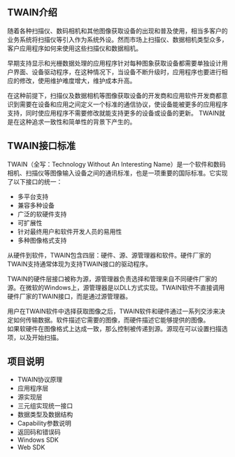 TWAIN介绍
----------

随着各种扫描仪、数码相机和其他图像获取设备的出现和普及使用，相当多客户的业务系统将扫描仪等引入作为系统外设。然而市场上扫描仪、数据相机类型众多，客户应用程序如何来使用这些扫描仪和数据相机。

早期支持显示和光栅数据处理的应用程序针对每种图象获取设备都需要单独设计用户界面、设备驱动程序，在这种情况下，当设备不断升级时，应用程序也要进行相应的修改，使用维护难度增大，维护成本升高。
  
在这种前提下，扫描仪及数据相机等图像获取设备的开发商和应用软件开发商都意识到需要在设备和应用之间定义一个标准的通信协议，使设备能被更多的应用程序支持，同时使应用程序不需要修改就能支持更多的设备或设备的更新。
TWAIN就是在这种追求一致性和简单性的背景下产生的。  

TWAIN接口标准
----------
TWAIN（全写：Technology Without An Interesting Name）是一个软件和数码相机、扫描仪等图像输入设备之间的通讯标准，也是一项重要的国际标准。它实现了以下接口的统一： 

- 多平台支持
- 兼容多种设备
- 广泛的软硬件支持
- 可扩展性
- 针对最终用户和软件开发人员的易用性
- 多种图像格式支持  

从硬件到软件，TWAIN包含四层：硬件、源、源管理器和软件。硬件厂家的TWAIN支持通常体现为支持TWAIN接口的驱动程序。 
 
TWAIN的硬件层接口被称为源，源管理器负责选择和管理来自不同硬件厂家的源。在微软的Windows上，源管理器是以DLL方式实现。TWAIN软件不直接调用硬件厂家的TWAIN接口，而是通过源管理器。  

用户在TWAIN软件中选择获取图像之后，TWAIN软件和硬件通过一系列交涉来决定如何传输数据。软件描述它需要的图像，而硬件描述它能够提供的图像。  
如果软硬件在图像格式上达成一致，那么控制被传递到源。源现在可以设置扫描选项，以及开始扫描。  

项目说明
----------

- TWAIN协议原理
- 应用程序层
- 源实现层
- 三元组实现统一接口
- 数据类型及数据结构
- Capability参数说明
- 返回码和错误码
- Windows SDK
- Web SDK


